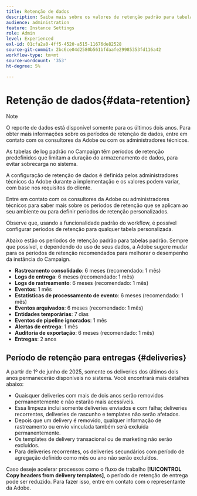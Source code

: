 ```yaml
---
title: Retenção de dados
description: Saiba mais sobre os valores de retenção padrão para tabelas padrão
audience: administration
feature: Instance Settings
role: Admin
level: Experienced
exl-id: 01cfa2a0-4ff5-4520-a515-11676de82528
source-git-commit: 2bc6ce04d2580b561bfdaafe29985353fd116a42
workflow-type: tm+mt
source-wordcount: '353'
ht-degree: 5%

---
```


# Retenção de dados{#data-retention}

>[!NOTE]
>
>O reporte de dados está disponível somente para os últimos dois anos. Para obter mais informações sobre os períodos de retenção de dados, entre em contato com os consultores da Adobe ou com os administradores técnicos.

As tabelas de log padrão no Campaign têm períodos de retenção predefinidos que limitam a duração do armazenamento de dados, para evitar sobrecarga no sistema.

A configuração de retenção de dados é definida pelos administradores técnicos da Adobe durante a implementação e os valores podem variar, com base nos requisitos do cliente.

Entre em contato com os consultores da Adobe ou administradores técnicos para saber mais sobre os períodos de retenção que se aplicam ao seu ambiente ou para definir períodos de retenção personalizados.

Observe que, usando a funcionalidade padrão do workflow, é possível configurar períodos de retenção para qualquer tabela personalizada.

Abaixo estão os períodos de retenção padrão para tabelas padrão. Sempre que possível, e dependendo do uso de seus dados, a Adobe sugere mudar para os períodos de retenção recomendados para melhorar o desempenho da instância do Campaign.

* **Rastreamento consolidado**: 6 meses (recomendado: 1 mês)
* **Logs de entrega**: 6 meses (recomendado: 1 mês)
* **Logs de rastreamento**: 6 meses (recomendado: 1 mês)
* **Eventos**: 1 mês
* **Estatísticas de processamento de evento**: 6 meses (recomendado: 1 mês)
* **Eventos arquivados**: 6 meses (recomendado: 1 mês)
* **Entidades temporárias**: 7 dias
* **Eventos de pipeline ignorados**: 1 mês
* **Alertas de entrega**: 1 mês
* **Auditoria de exportação**: 6 meses (recomendado: 1 mês)
* **Entregas**: 2 anos

## Período de retenção para entregas {#deliveries}

<!-- By default, the retention period for deliveries is unlimited.-->

A partir de 1º de junho de 2025, somente os deliveries dos últimos dois anos permanecerão disponíveis no sistema. Você encontrará mais detalhes abaixo:

* Quaisquer deliveries com mais de dois anos serão removidos permanentemente e não estarão mais acessíveis.
* Essa limpeza inclui somente deliveries enviados e com falha; deliveries recorrentes, deliveries de rascunho e templates não serão afetados.
* Depois que um delivery é removido, qualquer informação de rastreamento ou envio vinculada também será excluída permanentemente.
* Os templates de delivery transacional ou de marketing não serão excluídos.
* Para deliveries recorrentes, os deliveries secundários com período de agregação definido como mês ou ano não serão excluídos.

Caso deseje acelerar processos como o fluxo de trabalho **[!UICONTROL Copy headers from delivery templates]**, o período de retenção de entrega pode ser reduzido. Para fazer isso, entre em contato com o representante da Adobe.

<!--

However, if there is a high volume of deliveries on your instance, you can update the **NmsCleanup_DeliveryPurgeDelay** option available from the **[!UICONTROL Administration]** > **[!UICONTROL Application settings]** menu.

Each time the **[!UICONTROL Database cleanup]** workflow is run, the deliveries meeting the conditions set for this option will be deleted.

-->

<!--

When updating the **NmsCleanup_DeliveryPurgeDelay** option, it is recommended to proceed gradually with multiple iterations. For example, you can start by setting the value to 300 days, then 180 days, then 120 days, and so on - making sure iterations are at least 2 days apart. Otherwise, the **[!UICONTROL Database cleanup]** workflow may take much longer because of a large number of deliveries to delete.

This action can help speeding up processes such as the **[!UICONTROL Copy headers from delivery templates]** workflow. Learn more on technical workflows in [this section](technical-workflows.md).

The default value for the **NmsCleanup_DeliveryPurgeDelay** option is `-1`. In this case, no delivery is deleted.

For example, if you set it to `180`, any non-template deliveries that have not been updated in the last 180 days will be deleted when the **[!UICONTROL Database cleanup]** workflow is run.

-->


